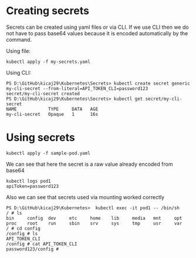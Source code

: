 # Creating secrets

Secrets can be created using yaml files or via CLI.
If we use CLI then we do not have to pass base64 values because it is encoded automatically by the command.

Using file:
```
kubectl apply -f my-secrets.yaml
```
Using CLI:
```
PS D:\GitHub\kicaj29\Kubernetes\Secrets> kubectl create secret generic my-cli-secret --from-literal=API_TOKEN_CLI=password123
secret/my-cli-secret created
PS D:\GitHub\kicaj29\Kubernetes\Secrets> kubectl get secret/my-cli-secret
NAME            TYPE     DATA   AGE
my-cli-secret   Opaque   1      16s
```

# Using secrets

```
kubectl apply -f sample-pod.yaml
```
We can see that here the secret is a raw value already encoded from base64
```
kubectl logs pod1
apiToken=password123
```

Also we can see that secrets used via mounting worked correctly

```
PS D:\GitHub\kicaj29\Kubernetes>  kubectl exec -it pod1 -- /bin/sh
/ # ls
bin     config  dev     etc     home    lib     media   mnt     opt     proc    root    run     sbin    srv     sys     tmp     usr     var
/ # cd config
/config # ls
API_TOKEN_CLI
/config # cat API_TOKEN_CLI
password123/config # 
```
